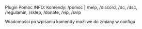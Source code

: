 Plugin Pomoc
INFO:
Komendy:
/pomoc | /help, /discord, /dc, /dsc, /regulamin, /sklep, /donate, /vip, /svip

Wiadomości po wpisaniu komendy możliwe do zmiany w configu
